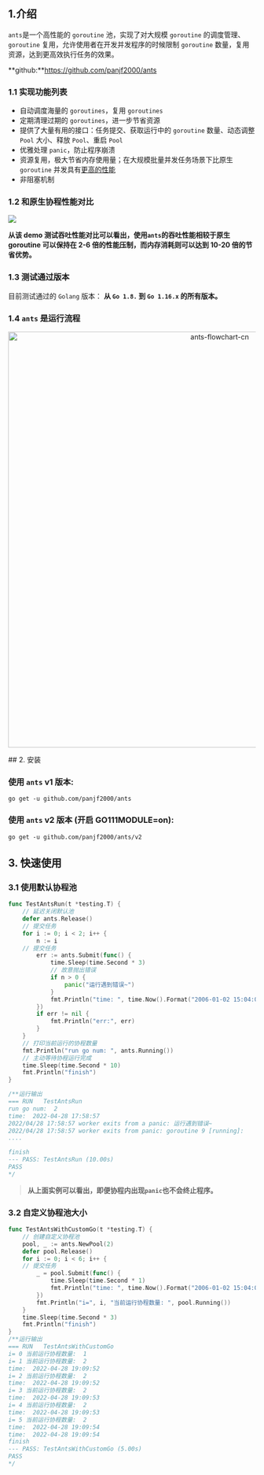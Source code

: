 ## 1.介绍

`ants`是一个高性能的 `goroutine` 池，实现了对大规模 `goroutine` 的调度管理、`goroutine` 复用，允许使用者在开发并发程序的时候限制 `goroutine` 数量，复用资源，达到更高效执行任务的效果。

**github:**https://github.com/panjf2000/ants

### 1.1 实现功能列表

- 自动调度海量的 `goroutines`，复用 `goroutines`
- 定期清理过期的 `goroutines`，进一步节省资源
- 提供了大量有用的接口：任务提交、获取运行中的 `goroutine` 数量、动态调整` Pool` 大小、释放 `Pool`、重启 `Pool`
- 优雅处理 `panic`，防止程序崩溃
- 资源复用，极大节省内存使用量；在大规模批量并发任务场景下比原生 `goroutine` 并发具有[更高的性能](https://github.com/panjf2000/ants/blob/master/README_ZH.md#-性能小结)
- 非阻塞机制

### 1.2  和原生协程性能对比

![](https://user-images.githubusercontent.com/7496278/63449727-3ae6d400-c473-11e9-81e3-8b3280d8288a.gif)


**从该 demo 测试吞吐性能对比可以看出，使用`ants`的吞吐性能相较于原生 goroutine 可以保持在 2-6 倍的性能压制，而内存消耗则可以达到 10-20 倍的节省优势。** 

### 1.3 测试通过版本

目前测试通过的 `Golang` 版本： **从 `Go 1.8.` 到 `Go 1.16.x` 的所有版本。**

### 1.4   `ants` 是运行流程


<p align="center">
<img width="845" alt="ants-flowchart-cn" src="https://user-images.githubusercontent.com/7496278/66396519-7ed66e00-ea0c-11e9-9c1a-5ca54bbd61eb.png">
</p>
## 2. 安装

### 使用 `ants` v1 版本:

```
go get -u github.com/panjf2000/ants
```

### 使用 `ants` v2 版本 (开启 GO111MODULE=on):

```
go get -u github.com/panjf2000/ants/v2
```

## 3. 快速使用

### 3.1 使用默认协程池

```go
func TestAntsRun(t *testing.T) {
	// 延迟关闭默认池
	defer ants.Release()
	// 提交任务
	for i := 0; i < 2; i++ {
		n := i
    // 提交任务
		err := ants.Submit(func() {
			time.Sleep(time.Second * 3)
			// 故意抛出错误
			if n > 0 {
				panic("运行遇到错误~")
			}
			fmt.Println("time: ", time.Now().Format("2006-01-02 15:04:05"))
		})
		if err != nil {
			fmt.Println("err:", err)
		}
	}
	// 打印当前运行的协程数量
	fmt.Println("run go num: ", ants.Running())
	// 主动等待协程运行完成
	time.Sleep(time.Second * 10)
	fmt.Println("finish")
}

/**运行输出
=== RUN   TestAntsRun
run go num:  2
time:  2022-04-28 17:58:57
2022/04/28 17:58:57 worker exits from a panic: 运行遇到错误~
2022/04/28 17:58:57 worker exits from panic: goroutine 9 [running]:
....

finish
--- PASS: TestAntsRun (10.00s)
PASS
*/
```

> **从上面实例可以看出，即便协程内出现`panic`也不会终止程序。**

### 3.2 自定义协程池大小

```go
func TestAntsWithCustomGo(t *testing.T) {
	// 创建自定义协程池
	pool, _ := ants.NewPool(2)
	defer pool.Release()
	for i := 0; i < 6; i++ {
    // 提交任务
		_ = pool.Submit(func() {
			time.Sleep(time.Second * 1)
			fmt.Println("time: ", time.Now().Format("2006-01-02 15:04:05"))
		})
		fmt.Println("i=", i, "当前运行协程数量: ", pool.Running())
	}
	time.Sleep(time.Second * 3)
	fmt.Println("finish")
}
/**运行输出
=== RUN   TestAntsWithCustomGo
i= 0 当前运行协程数量:  1
i= 1 当前运行协程数量:  2
time:  2022-04-28 19:09:52
i= 2 当前运行协程数量:  2
time:  2022-04-28 19:09:52
i= 3 当前运行协程数量:  2
time:  2022-04-28 19:09:53
i= 4 当前运行协程数量:  2
time:  2022-04-28 19:09:53
i= 5 当前运行协程数量:  2
time:  2022-04-28 19:09:54
time:  2022-04-28 19:09:54
finish
--- PASS: TestAntsWithCustomGo (5.00s)
PASS
*/
```



